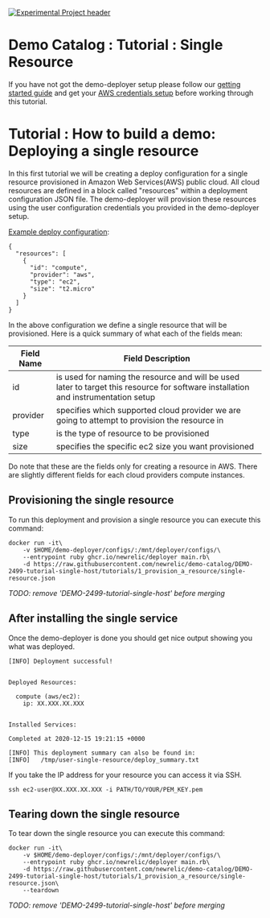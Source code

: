 [![Experimental Project header](https://github.com/newrelic/opensource-website/raw/master/src/images/categories/Experimental.png)](https://opensource.newrelic.com/oss-category/#experimental)

# Demo Catalog : Tutorial : Single Resource

If you have not got the demo-deployer setup please follow our [getting started guide](/GETTING_STARTED.md) and get your [AWS credentials setup](https://github.com/newrelic/demo-deployer/blob/main/documentation/user_config/aws.md) before working through this tutorial.

# Tutorial : How to build a demo: Deploying a single resource

In this first tutorial we will be creating a deploy configuration for a single resource provisioned in Amazon Web Services(AWS) public cloud.  All cloud resources are defined in a block called "resources" within a deployment configuration JSON file.  The demo-deployer will provision these resources using the user configuration credentials you provided in the demo-deployer setup.

[Example deploy configuration](single-resource.json):

```
{
  "resources": [
    {
      "id": "compute",
      "provider": "aws",
      "type": "ec2",
      "size": "t2.micro"
    }
  ]
}
```

In the above configuration we define a single resource that will be provisioned.  Here is a quick summary of what each of the fields mean:

| Field Name    |  Field Description |
| ------------- | ------------------ |
| id            | is used for naming the resource and will be used later to target this resource for software installation and instrumentation setup |
| provider      | specifies which supported cloud provider we are going to attempt to provision the resource in  |
| type          | is the type of resource to be provisioned       |
| size          | specifies the specific ec2 size you want provisioned |

Do note that these are the fields only for creating a resource in AWS.  There are slightly different fields for each cloud providers compute instances.

## Provisioning the single resource
To run this deployment and provision a single resource you can execute this command:

```
docker run -it\
    -v $HOME/demo-deployer/configs/:/mnt/deployer/configs/\
    --entrypoint ruby ghcr.io/newrelic/deployer main.rb\
    -d https://raw.githubusercontent.com/newrelic/demo-catalog/DEMO-2499-tutorial-single-host/tutorials/1_provision_a_resource/single-resource.json
```

*TODO: remove 'DEMO-2499-tutorial-single-host' before merging*

## After installing the single service

Once the demo-deployer is done you should get nice output showing you what was deployed.

```
[INFO] Deployment successful!


Deployed Resources:

  compute (aws/ec2):
    ip: XX.XXX.XX.XXX


Installed Services:

Completed at 2020-12-15 19:21:15 +0000

[INFO] This deployment summary can also be found in:
[INFO]   /tmp/user-single-resource/deploy_summary.txt
```

If you take the IP address for your resource you can access it via SSH.

    ssh ec2-user@XX.XXX.XX.XXX -i PATH/TO/YOUR/PEM_KEY.pem


## Tearing down the single resource
To tear down the single resource you can execute this command:

```
docker run -it\
    -v $HOME/demo-deployer/configs/:/mnt/deployer/configs/\
    --entrypoint ruby ghcr.io/newrelic/deployer main.rb\
    -d https://raw.githubusercontent.com/newrelic/demo-catalog/DEMO-2499-tutorial-single-host/tutorials/1_provision_a_resource/single-resource.json\
    --teardown
```

*TODO: remove 'DEMO-2499-tutorial-single-host' before merging*
